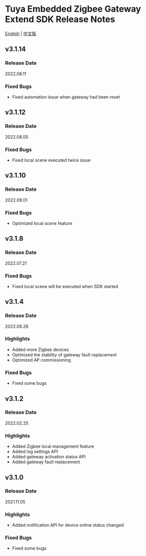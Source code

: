 # Tuya Embedded Zigbee Gateway Extend SDK Release Notes

[English](CHANGELOG.md) | [中文版](CHANGELOG_cn.md)

## v3.1.14

### Release Date

2022.08.11

### Fixed Bugs

- Fixed automation issue when gateway had been reset

## v3.1.12

### Release Date

2022.08.05

### Fixed Bugs

- Fixed local scene executed twice issue

## v3.1.10

### Release Date

2022.08.01

### Fixed Bugs

- Optimized local scene feature

## v3.1.8

### Release Date

2022.07.21

### Fixed Bugs

- Fixed local scene will be executed when SDK started


## v3.1.4

### Release Date

2022.06.28

### Highlights

- Added more Zigbee devices
- Optimized the stability of gateway fault replacement
- Optimized AP commissioning

### Fixed Bugs

- Fixed some bugs

## v3.1.2

### Release Date

2022.02.25

### Highlights

- Added Zigbee local management feature
- Added log settings API
- Added gateway activation status API
- Added gateway fault replacement

## v3.1.0

### Release Date

2021.11.05

### Highlights

- Added notification API for device online status changed

### Fixed Bugs

- Fixed some bugs